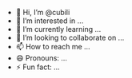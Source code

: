 - 👋 Hi, I’m @cubili
- 👀 I’m interested in ...
- 🌱 I’m currently learning ...
- 💞️ I’m looking to collaborate on ...
- 📫 How to reach me ...
- 😄 Pronouns: ...
- ⚡ Fun fact: ...

<!---
cubili/cubili is a ✨ special ✨ repository because its `README.md` (this file) appears on your GitHub profile.
You can click the Preview link to take a look at your changes.
--->
